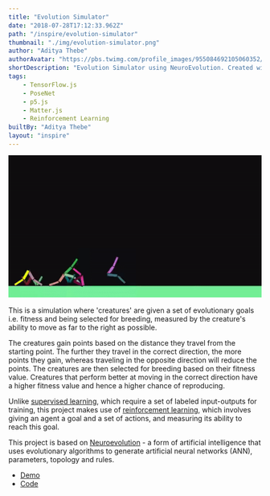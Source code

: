```yaml
---
title: "Evolution Simulator"
date: "2018-07-28T17:12:33.962Z"
path: "/inspire/evolution-simulator"
thumbnail: "./img/evolution-simulator.png"
author: "Aditya Thebe"
authorAvatar: "https://pbs.twimg.com/profile_images/955084692105060352/EdQsyRYc_400x400.jpg"
shortDescription: "Evolution Simulator using NeuroEvolution. Created with Matter.js, p5.js and Tensorflow.js"
tags:
    - TensorFlow.js
    - PoseNet
    - p5.js
    - Matter.js
    - Reinforcement Learning
builtBy: "Aditya Thebe"
layout: "inspire"
---
```


![Animation](./img/evolution-simulator.gif)

This is a simulation where 'creatures' are given a set of
evolutionary goals i.e. fitness and being selected for breeding, measured by the creature's ability to move as
far to the right as possible.

The creatures gain points based on the distance they travel from the starting point.
The further they travel in the correct direction, the more points they gain,
whereas traveling in the opposite direction will reduce the points.
The creatures are then selected for breeding based on their fitness value.
Creatures that perform better at moving in the correct direction have a
higher fitness value and hence a higher chance of reproducing.

Unlike [supervised learning](https://en.wikipedia.org/wiki/Supervised_learning),
which require a set of labeled input-outputs for training,
this project makes use of
[reinforcement learning](https://en.wikipedia.org/wiki/Reinforcement_learning),
which involves giving an agent a goal and a set of actions, and measuring
its ability to reach this goal.

This project is based on [Neuroevolution](https://en.wikipedia.org/wiki/Neuroevolution) -
a form of artificial intelligence that uses evolutionary algorithms to
generate artificial neural networks (ANN), parameters, topology and rules.

- [Demo](https://adityathebe.github.io/evolutionSimulator/)
- [Code](https://github.com/adityathebe/evolutionSimulator)
